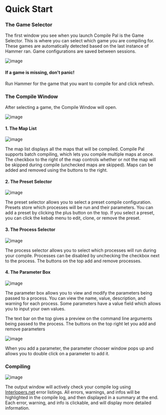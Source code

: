# Quick Start

### The Game Selector
The first window you see when you launch Compile Pal is the Game Selector. 
This is where you can select which game you are compiling for. 
These games are automatically detected based on the last instance of Hammer ran.
Game configurations are saved between sessions.

![image](https://user-images.githubusercontent.com/15372675/219902034-b6596aa5-fe1e-44d8-b644-acc3239cc62f.png)

#### If a game is missing, don't panic!
Run Hammer for the game that you want to compile for and click refresh.

### The Compile Window
After selecting a game, the Compile Window will open.

![image](https://user-images.githubusercontent.com/15372675/219901499-16a75fe4-7ea8-4d23-abe5-042adacdf4a4.png)

#### 1. The Map List
![image](https://user-images.githubusercontent.com/15372675/219901925-8368960c-8bb8-4a6b-b764-15a3b0fd8620.png)

The map list displays all the maps that will be compiled. 
Compile Pal supports batch compiling, which lets you compile multiple maps at once. The checkbox to the right of the map controls whether or not the map will be skipped during compile (unchecked maps are skipped).
Maps can be added and removed using the buttons to the right.

#### 2. The Preset Selector
![image](https://user-images.githubusercontent.com/15372675/219901995-73d59232-e7ff-462a-88db-2fb95e017f7a.png)

The preset selector allows you to select a preset compile configuration. Presets store which processes will be run and their parameters.
You can add a preset by clicking the plus button on the top. If you select a preset, you can click the kebab menu to edit, clone, or remove the preset.

#### 3. The Process Selector
![image](https://user-images.githubusercontent.com/15372675/219902158-3f988485-ecc0-4bba-aae1-d426696b31f4.png)

The process selector allows you to select which processes will run during your compile. 
Processes can be disabled by unchecking the checkbox next to the process. 
The buttons on the top add and remove processes.

#### 4. The Parameter Box
![image](https://user-images.githubusercontent.com/15372675/219902235-d03d283d-f1a2-48c8-8527-c4fb29c7e078.png)

The parameter box allows you to view and modify the parameters being passed to a process. 
You can view the name, value, description, and warning for each process.
Some parameters have a value field which allows you to input your own values.

The text bar on the top gives a preview on the command line arguments being passed to the process.
The buttons on the top right let you add and remove parameters

![image](https://user-images.githubusercontent.com/15372675/219902311-7305095f-e548-4189-ace0-8f76f26a02a2.png)

When you add a parameter, the parameter chooser window pops up and allows you to double click on a parameter to add it.

### Compiling
![image](https://user-images.githubusercontent.com/15372675/219902373-dbe048ee-79bc-4cf3-baf0-e140e4aae22f.png)

The output window will actively check your compile log using [Interlopers.net](https://www.interlopers.net/errors) error listings. 
All errors, warnings, and infos will be highlighted in the compile log, and then displayed in a summary at the end.
Each error, warning, and info is clickable, and will display more detailed information.
